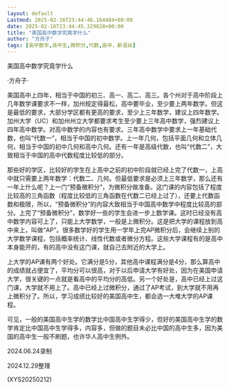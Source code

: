 ```yaml
---
layout: default
Lastmod: 2025-02-16T23:44:46.164404+00:00
date: 2025-02-16T23:44:45.329828+00:00
title: "美国高中数学究竟学什么"
author: "方舟子"
tags: [高中数学,高中生,微积分,代数,高中，新语丝]
---
```


美国高中数学究竟学什么

·方舟子·

美国高中上四年，相当于中国的初三、高一、高二、高三。各个州对于高中阶段上几年数学课要求不一样，加州规定得最松，高中要毕业，至少要上两年数学。但这是最低的要求，大部分学区都有更高的要求，至少上三年数学，建议上四年数学。加州大学（UC）和加州州立大学都要求考生至少要上三年高中数学，强烈建议上四年高中数学。对高中数学的内容也有要求。三年高中数学中要求上一年基础代数，也叫“代数一”，相当于中国的初中数学。上一年几何，包括平面几何和立体几何，相当于中国的初中几何和高中几何。还有一年是高级代数，也叫“代数二”，大致相当于中国的高中代数程度比较低的部分。

那些好的学区，比较好的学生在上高中之前的初中阶段就已经上完了代数一，上高中就只需要上两年数学：代数二、几何。但最低要求是必须上三年数学，那么还有一年上什么呢？上一门“预备微积分”，为微积分做准备。这门课的内容包括了程度比较高的三角函数（程度比较低的三角函数在代数二已经上过了），还要上代数函数和极限，所以，“预备微积分”的内容大致相当于中国高中数学中程度比较高的部分。上完了“预备微积分”，数学好一些的学生会进一步上数学课。这时已经没有高中数学内容可上了，只能上大学数学，一般是上微积分。这是把大学的课程放到高中来上，叫做“AP”。很多数学好的学生用一学年上完AP微积分后，会继续上别的大学数学课程，包括概率统计、线性代数或者微分方程。这些大学课程有的是高中本身能开的，有的高中没有这门课，就自己去附近的大学上。

上大学的AP课有两个好处。它满分是5分，其他高中课程满分是4分，那么算高中的成绩就占便宜了，平均分可以很高，对于以后申请大学有好处，因为在美国申请大学，很关键的一点就是看高中的平均分的高低。另一个好处是，高中已经上过这门课，大学就不用上了。高中已经上过微积分，通过了AP考试，到大学就不用再上微积分了。所以，学习成绩比较好的美国高中生，都会选一大堆大学的AP课程。

可见，一般的美国高中生学的数学比中国高中生学得少，但好的美国高中生学的数学肯定比中国高中生学得多，内容多，但做的题目未必比中国的高中生多，因为美国的高中生一般不刷题，也许华人高中生例外。

2024.06.24录制

2024.12.29整理

(XYS20250212)


